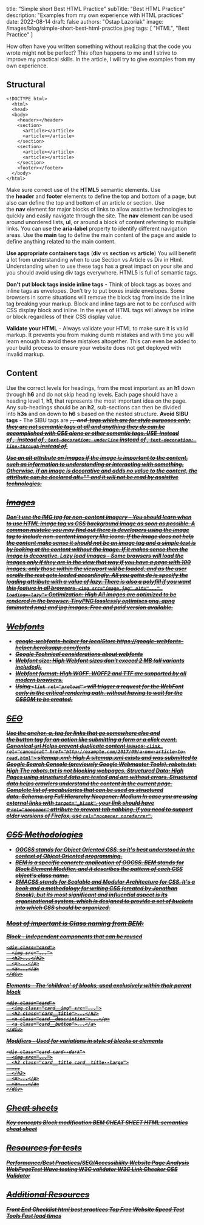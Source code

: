 title: "Simple short Best HTML Practice"
subTitle: "Best HTML Practice"
description: "Examples from my own experience with HTML practices"
date: 2022-08-14
draft: false
authors: "Ostap Lazoriak"
image: /images/blog/simple-short-best-html-practice.jpeg
tags: [
  "HTML",
  "Best Practice"
]

How often have you written something without realizing that the code you wrote might not be perfect?
This often happens to me and I strive to improve my practical skills. In the article, I will try to give examples from my own experience.
## Structural
```
<!DOCTYPE html>
  <html>
  <head>
  <body>
    <header></header>
    <section>
      <article></article>
      <article></article>
    </section>
    <section>
      <article></article>
      <article></article>
    </section>
    <footer></footer>
  </body>
</html>
```
Make sure correct use of the **HTML5** semantic elements. Use the **header** and **footer** elements to define the top and bottom of a page, but also can define the top and bottom of an article or section.
Use the **nav** element for major blocks of links to allow assistive technologies to quickly and easily navigate through the site. The **nav** element can be used around unordered lists, **ul**, or around a block of content referring to multiple links. You can use the **aria-label** property to identify different navigation areas.
Use the **main** tag to define the main content of the page and **aside** to define anything related to the main content.

**Use appropriate containers tags** (**div** vs **section** vs **article**) You will benefit a lot from understanding when to use Section vs Article vs Div in Html. Understanding when to use these tags has a great impact on your site and you should avoid using div tags everywhere. HTML5 is full of semantic tags.

**Don't put block tags inside inline tags** - Think of block tags as boxes and inline tags as envelopes. Don’t try to put boxes inside envelopes. Some browsers in some situations will remove the block tag from inside the inline tag breaking your markup. Block and inline tags are not to be confused with CSS display block and inline. In the eyes of HTML tags will always be inline or block regardless of their CSS display value.

**Validate your HTML** - Always validate your HTML to make sure it is valid markup. It prevents you from making dumb mistakes and with time you will learn enough to avoid these mistakes altogether. This can even be added to your build process to ensure your website does not get deployed with invalid markup.

## Content

Use the correct levels for headings, from the most important as an **h1** down through **h6** and do not skip heading levels. Each page should have a heading level 1, **h1**, that represents the most important idea on the page. Any sub-headings should be an **h2**, sub-sections can then be divided into **h3s** and on down to **h6** s based on the nested structure.
**Avoid SIBU tags** - The SIBU tags are **<s/>, <i/>, <b/>** and **<u/>** tags which are for style purposes only, they are not semantic tags at all and anything they do can be accomplished with CSS alone or other semantic tags. USE **<strong/>** instead of **<b/>**, **<em/>** instead of **<i/>**, `text-decoration: underline` instead of **<u/>**, `text-decoration: line-through` instead of **<s/>**

Use an **alt** attribute on images if the image is important to the content, such as information to understanding or interacting with something. Otherwise, if an image is decorative and adds no value to the content, the attribute can be declared **alt=""** and it will not be read by assistive technologies.

## Images
**Don't use the IMG tag for non-content imagery** - You should learn when to use HTML image tag vs CSS background image as soon as possible. A common mistake you may find out there is developers using the image tag to include non-content imagery like icons. If the image does not help the content make sense it should not be an image tag and a simple test is by looking at the content without the image. If it makes sense then the image is decorative.
**Lazy load images** - Some browsers will load the images only if they are in the view that way if you have a page with 100 images, only those within the viewport will be loaded, and as the user scrolls the rest gets loaded accordingly. All you gotta do is specify the loading attribute with a value of lazy. There is also a polyfill if you want this feature in all browsers.
`<img src="image.jpg" alt="..." loading=«lazy">`
**Optimization:** High All images are optimized to be rendered in the browser. TinyPNG losslessly optimises png, apng (animated png) and jpg images. Free and paid version available. 

## Webfonts
 - google-webfonts-helper for localStore https://google-webfonts-helper.herokuapp.com/fonts
 - Google Technical considerations about webfonts
 - Webfont size: High Webfont sizes don't exceed 2 MB (all variants included).
 - Webfont format: High WOFF, WOFF2 and TTF are supported by all modern browsers.
 - Using `<link rel="preload">` will trigger a request for the WebFont early in the critical rendering path, without having to wait for the CSSOM to be created.

## SEO

Use the anchor, **a**, tag for links that go somewhere else and the button tag for an action like submitting a form or a click event.
**Canonical url Helps prevent duplicate content issues:**
`<link rel="canonical" href="http://example.com/2017/09/a-new-article-to-read.html">`
**sitemap.xml:** High A sitemap.xml exists and was submitted to Google Search Console (previously Google Webmaster Tools).
**robots.txt:** High The robots.txt is not blocking webpages.
**Structured Data:** High Pages using structured data are tested and are without errors. Structured data helps crawlers understand the content in the current page. Complete list of vocabularies that can be used as structured data. Schema.org Full Hierarchy
**Noopener:** Medium In case you are using external links with `target="_blank"`, your link should have a `rel="noopener"` attribute to prevent tab nabbing. If you need to support older versions of Firefox, use `rel="noopener noreferrer"`.

## CSS Methodologies

- **OOCSS** stands for Object Oriented CSS, so it's best understood in the context of Object Oriented programming.
- **BEM** is a specific concrete application of OOCSS. BEM stands for Block Element Modifier, and it describes the pattern of each CSS object's class name.
- **SMACSS** stands for Scalable and Modular Architecture for CSS. It's a book and a methodology for writing CSS (created by Jonathan Snook), but its most significant and influential aspect is its organizational system, which is designed to provide a set of buckets into which CSS should be organized.

### Most of important is Class naming from BEM:
**Block** - Independent components that can be reused
```
<div class="card">
  <img src="...">
  <h2>...</h2>
  <p>...</p>
  <a>...</a>
</div>
```
**Elements** - The ‘children’ of blocks, used exclusively within their parent block
```
<div class="card">
  <img class="card__img" src="...">
  <h2 class="card__title">...</h2>
  <p class="card__description">...</p>
  <a class="card__button">...</a>
</div>
```
**Modifiers** - Used for variations in style of blocks or elements
```
<div class="card card--dark">
  <img src="...">
  <h2 class="card__title card__title--large">
  ...
  </h2>
  <p>...</p>
  <a>...</a>
</div>
```

## Cheat sheets
[Key concepts](https://en.bem.info/methodology/key-concepts/)
[Block modification](https://en.bem.info/methodology/block-modification/)
[BEM CHEAT SHEET](https://9elements.com/bem-cheat-sheet/)
[HTML semantics cheat sheet](https://learn-the-web.algonquindesign.ca/topics/html-semantics-cheat-sheet/)

## Resources for tests
[Performance/Best Practices/SEO/Accessibility](https://web.dev/measure/)
[Website Page Analysis](https://tools.pingdom.com/)
[WebPageTest](https://www.webpagetest.org/)
[Wave testing](https://wave.webaim.org/)
[W3C validator](https://validator.w3.org/)
[W3C Link Checker](https://validator.w3.org/checklink)
[CSS Validator](https://jigsaw.w3.org/css-validator/)

## Additional Resources
[Front End Checklist](https://github.com/thedaviddias/Front-End-Checklist)
[html best practices](https://github.com/hail2u/html-best-practices)
[Top Free Website Speed Test Tools](https://www.keycdn.com/blog/website-speed-test-tools)
[Fast load times](https://web.dev/fast/#prioritize-resources)
